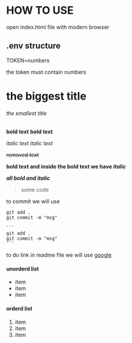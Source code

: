 # HOW TO USE

open index.html file with modern browser

## .env structure

TOKEN=numbers

the token must contain numbers

# the biggest title

###### the smallest title

**bold text**
**bold text**

_italic text_
_italic text_

~~removed text~~

**bold text and inside the bold text we have _italic_**

**_all bold and italic_**

> some code

to commit we will use

```
git add .
git commit -m "msg"
```

````
```
git add .
git commit -m "msg"
```
````

to do link in readme file we will use [google](https://www.google.com/)

#### unorderd list

- item
- item
- item

#### orderd list

1. item
2. item
3. item
